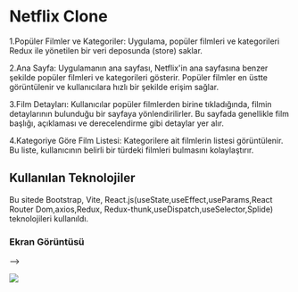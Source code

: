 <h1>Netflix Clone</h1>
 
1.Popüler Filmler ve Kategoriler: Uygulama, popüler filmleri ve kategorileri Redux ile yönetilen bir veri deposunda (store) saklar.

2.Ana Sayfa: Uygulamanın ana sayfası, Netflix'in ana sayfasına benzer şekilde popüler filmleri ve kategorileri gösterir. Popüler filmler en üstte görüntülenir ve kullanıcılara hızlı bir şekilde erişim sağlar.

3.Film Detayları: Kullanıcılar popüler filmlerden birine tıkladığında, filmin detaylarının bulunduğu bir sayfaya yönlendirilirler. Bu sayfada genellikle film başlığı, açıklaması ve derecelendirme gibi detaylar yer alır. 

4.Kategoriye Göre Film Listesi: Kategorilere ait filmlerin listesi görüntülenir. Bu liste, kullanıcının belirli bir türdeki filmleri bulmasını kolaylaştırır.



 <h2>Kullanılan Teknolojiler</h2>
  Bu sitede Bootstrap, Vite, React.js(useState,useEffect,useParams,React Router Dom,axios,Redux, Redux-thunk,useDispatch,useSelector,Splide) teknolojileri kullanıldı.

<h3>Ekran Görüntüsü</h3> -->

 ![](project.gif)